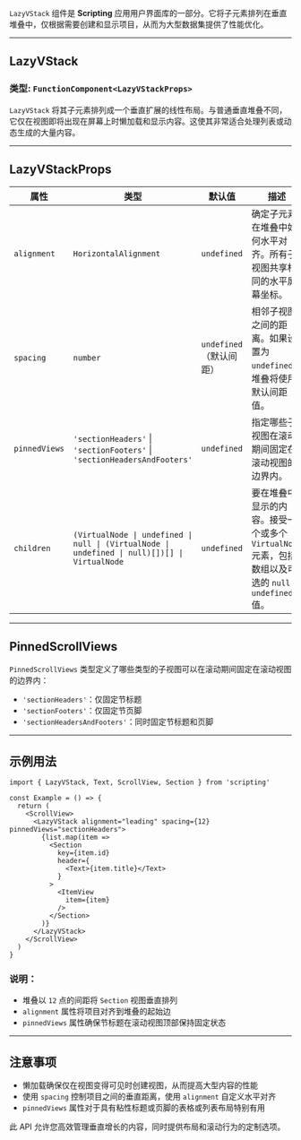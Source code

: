 `LazyVStack` 组件是 **Scripting** 应用用户界面库的一部分。它将子元素排列在垂直堆叠中，仅根据需要创建和显示项目，从而为大型数据集提供了性能优化。

---

## LazyVStack

### 类型: `FunctionComponent<LazyVStackProps>`

`LazyVStack` 将其子元素排列成一个垂直扩展的线性布局。与普通垂直堆叠不同，它仅在视图即将出现在屏幕上时懒加载和显示内容。这使其非常适合处理列表或动态生成的大量内容。

---

## LazyVStackProps

| 属性            | 类型                                                                                       | 默认值              | 描述                                                                                                                                                           |
|-----------------|--------------------------------------------------------------------------------------------|---------------------|-----------------------------------------------------------------------------------------------------------------------------------------------------------------|
| `alignment`     | `HorizontalAlignment`                                                                     | `undefined`         | 确定子元素在堆叠中如何水平对齐。所有子视图共享相同的水平屏幕坐标。                                                                                             |
| `spacing`       | `number`                                                                                   | `undefined`（默认间距） | 相邻子视图之间的距离。如果设置为 `undefined`，堆叠将使用默认间距值。                                                                                           |
| `pinnedViews`   | `'sectionHeaders'` \| `'sectionFooters'` \| `'sectionHeadersAndFooters'`                   | `undefined`         | 指定哪些子视图在滚动期间固定在滚动视图的边界内。                                                                                                                |
| `children`      | `(VirtualNode \| undefined \| null \| (VirtualNode \| undefined \| null)[])[] \| VirtualNode` | `undefined`         | 要在堆叠中显示的内容。接受一个或多个 `VirtualNode` 元素，包括数组以及可选的 `null` 或 `undefined` 值。                                                       |

---

## PinnedScrollViews

`PinnedScrollViews` 类型定义了哪些类型的子视图可以在滚动期间固定在滚动视图的边界内：

- `'sectionHeaders'`：仅固定节标题
- `'sectionFooters'`：仅固定节页脚
- `'sectionHeadersAndFooters'`：同时固定节标题和页脚

---

## 示例用法

```tsx
import { LazyVStack, Text, ScrollView, Section } from 'scripting'

const Example = () => {
  return (
    <ScrollView>
      <LazyVStack alignment="leading" spacing={12} pinnedViews="sectionHeaders">
        {list.map(item => 
          <Section
            key={item.id}
            header={
              <Text>{item.title}</Text>
            }
          >
            <ItemView
              item={item}
            />
          </Section>
        )}
      </LazyVStack>
    </ScrollView>
  )
}
```

### 说明：

- 堆叠以 `12` 点的间距将 `Section` 视图垂直排列
- `alignment` 属性将项目对齐到堆叠的起始边
- `pinnedViews` 属性确保节标题在滚动视图顶部保持固定状态

---

## 注意事项

- 懒加载确保仅在视图变得可见时创建视图，从而提高大型内容的性能
- 使用 `spacing` 控制项目之间的垂直距离，使用 `alignment` 自定义水平对齐
- `pinnedViews` 属性对于具有粘性标题或页脚的表格或列表布局特别有用

此 API 允许您高效管理垂直增长的内容，同时提供布局和滚动行为的定制选项。